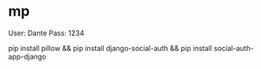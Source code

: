 # mp
User: Dante
Pass: 1234

pip install pillow && pip install django-social-auth && pip install social-auth-app-django